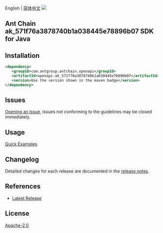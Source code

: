 English | [简体中文](README-CN.md)
![](https://aliyunsdk-pages.alicdn.com/icons/AlibabaCloud.svg)

## Ant Chain ak_571f76a3878740b1a038445e78896b07 SDK for Java

## Installation

```xml
<dependency>
   <groupId>com.antgroup.antchain.openapi</groupId>
   <artifactId>openapi-ak_571f76a3878740b1a038445e78896b07</artifactId>
   <version>Use the version shown in the maven badge</version>
</dependency>
```

## Issues
[Opening an Issue](https://github.com/alipay/antchain-openapi-prod-sdk/issues/new), Issues not conforming to the guidelines may be closed immediately.

## Usage
[Quick Examples](https://github.com/alipay/antchain-openapi-prod-sdk/blob/master/docs/0-Examples-EN.md#quick-examples)

## Changelog
Detailed changes for each release are documented in the [release notes](./ChangeLog.txt).

## References
* [Latest Release](https://github.com/alipay/antchain-openapi-prod-sdk/)

## License
[Apache-2.0](http://www.apache.org/licenses/LICENSE-2.0)
